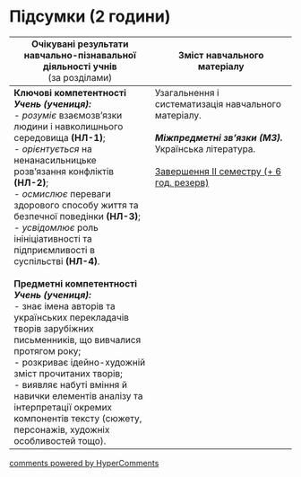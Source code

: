 <div id="hypercomments_widget" class="js-hypercomments-widget invisible"></div>

# Підсумки (2 години)

<table>
  <tr>
    <td width="50%" align="center"><b>Очікувані результати навчально-пізнавальної діяльності учнів</b><br>
(за розділами)</td>
    <td width="50%" align="center"><b>Зміст навчального матеріалу</b></td>
  </tr>
<tbody>
  <tr>
    <td width="50%" style="vertical-align:top !important;">
<b>Ключові компетентності</b><br>
<i><b>Учень (учениця):</b></i><br>
- <i>розуміє</i> взаємозв’язки людини і навколишнього середовища <b>(НЛ-1)</b>;<br>
- <i>орієнтується</i> на ненанасильницьке розв’язання конфліктів <b>(НЛ-2)</b>;<br>
- <i>осмислює</i> переваги здорового способу життя та безпечної поведінки <b>(НЛ-3)</b>;<br>
- <i>усвідомлює</i> роль інініціативності та підприємливості в суспільстві  <b>(НЛ-4)</b>.<br>
<br>
<b>Предметні компетентності</b><br>
<b><i>Учень (учениця):</i></b><br>
- знає імена авторів та українських перекладачів творів зарубіжних письменників, що вивчалися протягом року;<br>
- розкриває ідейно-художній зміст прочитаних творів;<br>
- виявляє набуті вміння й навички елементів аналізу та інтерпретації окремих компонентів тексту (сюжету,  персонажів, художніх особливостей тощо).
</td>
    <td width="50%" style="vertical-align:top !important;">
Узагальнення і систематизація навчального матеріалу.<br>
<br>
<b><i>Міжпредметні зв’язки (МЗ).</i></b><br>
  Українська література.<br>
  <br>
<u>Завершення ІІ семестру (+ 6 год. резерв)</u>
  </td>
</tbody>
</table>

<div class="js-hypercomments-container">
<a href="http://hypercomments.com" class="hc-link" title="comments widget">comments powered by HyperComments</a>
</div>